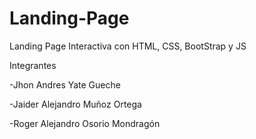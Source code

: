 # Landing-Page
Landing Page Interactiva con HTML, CSS, BootStrap y JS

Integrantes

-Jhon Andres Yate Gueche

-Jaider Alejandro Muñoz Ortega

-Roger Alejandro Osorio Mondragón
